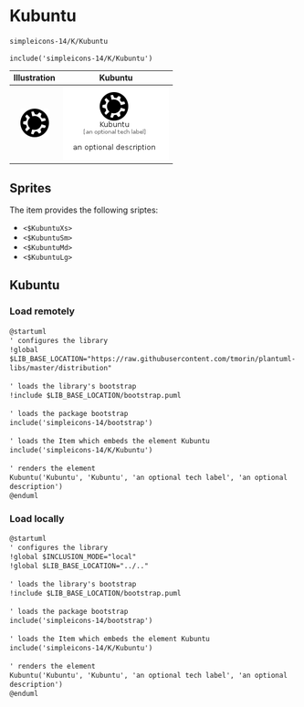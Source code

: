 # Kubuntu


```text
simpleicons-14/K/Kubuntu
```

```text
include('simpleicons-14/K/Kubuntu')
```



| Illustration | Kubuntu |
| :---: | :---: |
| ![illustration for Illustration](../../simpleicons-14/K/Kubuntu.png) | ![illustration for Kubuntu](../../simpleicons-14/K/Kubuntu.Local.png) |



## Sprites
The item provides the following sriptes:

- `<$KubuntuXs>`
- `<$KubuntuSm>`
- `<$KubuntuMd>`
- `<$KubuntuLg>`





## Kubuntu

### Load remotely
```plantuml
@startuml
' configures the library
!global $LIB_BASE_LOCATION="https://raw.githubusercontent.com/tmorin/plantuml-libs/master/distribution"

' loads the library's bootstrap
!include $LIB_BASE_LOCATION/bootstrap.puml

' loads the package bootstrap
include('simpleicons-14/bootstrap')

' loads the Item which embeds the element Kubuntu
include('simpleicons-14/K/Kubuntu')

' renders the element
Kubuntu('Kubuntu', 'Kubuntu', 'an optional tech label', 'an optional description')
@enduml
```

### Load locally
```plantuml
@startuml
' configures the library
!global $INCLUSION_MODE="local"
!global $LIB_BASE_LOCATION="../.."

' loads the library's bootstrap
!include $LIB_BASE_LOCATION/bootstrap.puml

' loads the package bootstrap
include('simpleicons-14/bootstrap')

' loads the Item which embeds the element Kubuntu
include('simpleicons-14/K/Kubuntu')

' renders the element
Kubuntu('Kubuntu', 'Kubuntu', 'an optional tech label', 'an optional description')
@enduml
```

